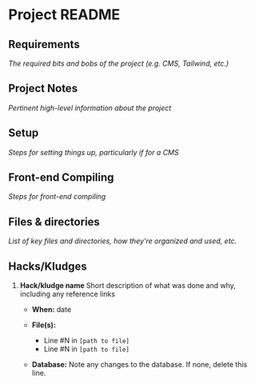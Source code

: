 # Project README

## Requirements
_The required bits and bobs of the project (e.g. CMS, Tailwind, etc.)_

## Project Notes
_Pertinent high-level information about the project_


## Setup
_Steps for setting things up, particularly if for a CMS_

## Front-end Compiling
_Steps for front-end compiling_

## Files & directories
_List of key files and directories, how they're organized and used, etc._

## Hacks/Kludges

1. **Hack/kludge name**
    Short description of what was done and why, including any reference links

    - **When:** date
    - **File(s):**

      - Line #N in `[path to file]`
      - Line #N in `[path to file]`
          
    - **Database:** Note any changes to the database. If none, delete this line.
